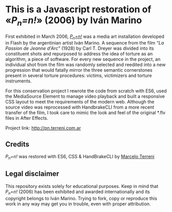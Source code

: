 # This is a Javascript restoration of «*P<sub>n</sub>=n!*» (2006) by Iván Marino

First exhibited in March 2006, [*P<sub>n</sub>=n!*](http://www.ivan-marino.net/08/swf_as2/desastres/06.html) was a media art installation developed in Flash by the argentinian artist Iván Marino. A sequence from the film *“La Passion de Jeanne d'Arc”* (1928) by Carl T. Dreyer was divided into its constituent shots and repurposed to address the idea of torture as an algorithm, a piece of software. For every new sequence in the project, an individual shot from the film was randomly selected and reedited into a new progression that would fatally mirror the three semantic cornerstones present in several torture procedures: victims, victimizers and torture instruments.

For this conservation project I rewrote the code from scratch with ES6, used the MediaSource Element to manage video playback and built a responsive CSS layout to meet the requirements of the modern web. Although the source video was reprocessed with HandbrakeCLI from a more recent transfer of the film, I took care to mimic the look and feel of the original *.flv files in After Effects. 

Project link: http://pn.terreni.com.ar


## Credits
*P<sub>n</sub>=n!* was restored with ES6, CSS & HandBrakeCLI by [Marcelo Terreni](http://terreni.com.ar)


## Legal disclaimer
This repository exists solely for educational purposes. Keep in mind that *P<sub>n</sub>=n!* (2006) has been exhibited and awarded internationally and its copyright belongs to Iván Marino. Trying to fork, copy or reproduce this work in any way may get you in trouble, even with proper attribution.